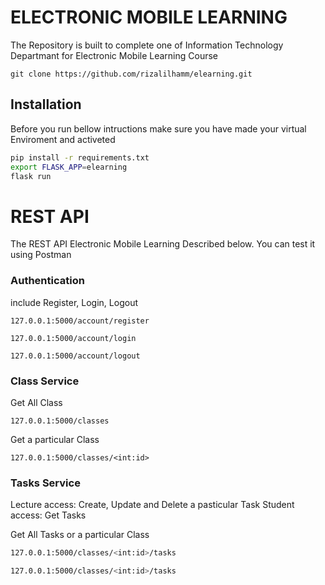 # ELECTRONIC MOBILE LEARNING
The Repository is built to complete one of Information Technology Departmant for Electronic Mobile Learning Course

```
git clone https://github.com/rizalilhamm/elearning.git
```
## Installation
Before you run bellow intructions make sure you have made your virtual Enviroment and activeted 

```bash
pip install -r requirements.txt
export FLASK_APP=elearning
flask run
```
# REST API
The REST API Electronic Mobile Learning Described below. You can test it using Postman
### Authentication
include Register, Login, Logout
``` base
127.0.0.1:5000/account/register
    
127.0.0.1:5000/account/login
    
127.0.0.1:5000/account/logout
```

### Class Service
Get All Class
```base
127.0.0.1:5000/classes
```
Get a particular Class
```base
127.0.0.1:5000/classes/<int:id>
```

### Tasks Service
Lecture access:
Create, Update and Delete a pasticular Task
Student access:
Get Tasks

Get All Tasks or a particular Class
```bash
127.0.0.1:5000/classes/<int:id>/tasks
```
```bash
127.0.0.1:5000/classes/<int:id>/tasks
```
